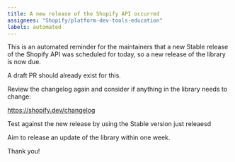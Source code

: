 ```yaml
---
title: A new release of the Shopify API occurred
assignees: "Shopify/platform-dev-tools-education"
labels: automated
---
```


This is an automated reminder for the maintainers that a new Stable release of the Shopify API was scheduled for today,
so a new release of the library is now due.

A draft PR should already exist for this.

Review the changelog again and consider if anything in the library needs to change:

https://shopify.dev/changelog

Test against the new release by using the Stable version just releaesd

Aim to release an update of the library within one week.

Thank you!
